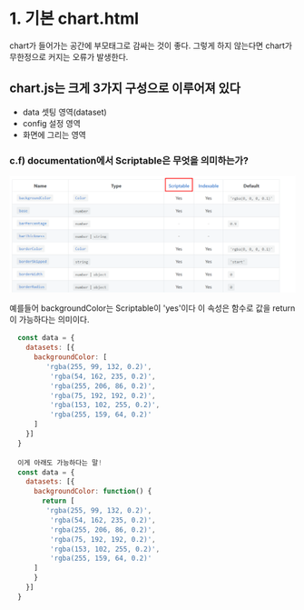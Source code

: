 # 1. 기본 chart.html
chart가 들어가는 공간에 부모태그로 감싸는 것이 좋다. 그렇게 하지 않는다면 chart가 무한정으로 커지는 오류가 발생한다.

## chart.js는 크게 3가지 구성으로 이루어져 있다
- data 셋팅 영역(dataset)
- config 설정 영역
- 화면에 그리는 영역

### c.f) documentation에서 Scriptable은 무엇을 의미하는가?
![alt text](image.png)

예를들어 backgroundColor는 Scriptable이 'yes'이다
이 속성은 함수로 값을 return이 가능하다는 의미이다.
```js
  const data = {
    datasets: [{
      backgroundColor: [
         'rgba(255, 99, 132, 0.2)',
          'rgba(54, 162, 235, 0.2)',
          'rgba(255, 206, 86, 0.2)',
          'rgba(75, 192, 192, 0.2)',
          'rgba(153, 102, 255, 0.2)',
          'rgba(255, 159, 64, 0.2)'
      ]
    }]
  }

  이게 아래도 가능하다는 말!
  const data = {
    datasets: [{
      backgroundColor: function() {
        return [
         'rgba(255, 99, 132, 0.2)',
          'rgba(54, 162, 235, 0.2)',
          'rgba(255, 206, 86, 0.2)',
          'rgba(75, 192, 192, 0.2)',
          'rgba(153, 102, 255, 0.2)',
          'rgba(255, 159, 64, 0.2)'
      ]
      }
    }]
  }
```